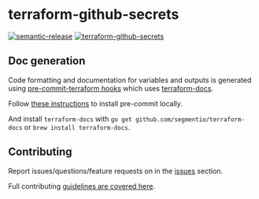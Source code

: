 # terraform-github-secrets

[![semantic-release](https://img.shields.io/badge/%20%20%F0%9F%93%A6%F0%9F%9A%80-semantic--release-e10079.svg)](https://github.com/semantic-release/terraform-github-secrets)
[![terraform-github-secrets](https://github.com/tbobm/terraform-github-secrets/workflows/terraform-github-secrets/badge.svg)](https://github.com/tbobm/terraform-github-secrets/actions?query=workflow%3Aterraform-github-secrets)

## Doc generation

Code formatting and documentation for variables and outputs is generated using
[pre-commit-terraform
hooks](https://github.com/antonbabenko/pre-commit-terraform) which uses
[terraform-docs](https://github.com/segmentio/terraform-docs).

Follow [these
instructions](https://github.com/antonbabenko/pre-commit-terraform#how-to-install)
to install pre-commit locally.

And install `terraform-docs` with `go get github.com/segmentio/terraform-docs`
or `brew install terraform-docs`.

## Contributing

Report issues/questions/feature requests on in the
[issues](https://github.com/tbobm/terraform-github-secrets/issues/new)
section.

Full contributing [guidelines are covered
here](https://github.com/tbobm/terraform-github-secrets/blob/master/.github/CONTRIBUTING.md).

<!-- BEGINNING OF PRE-COMMIT-TERRAFORM DOCS HOOK -->
<!-- END OF PRE-COMMIT-TERRAFORM DOCS HOOK -->
